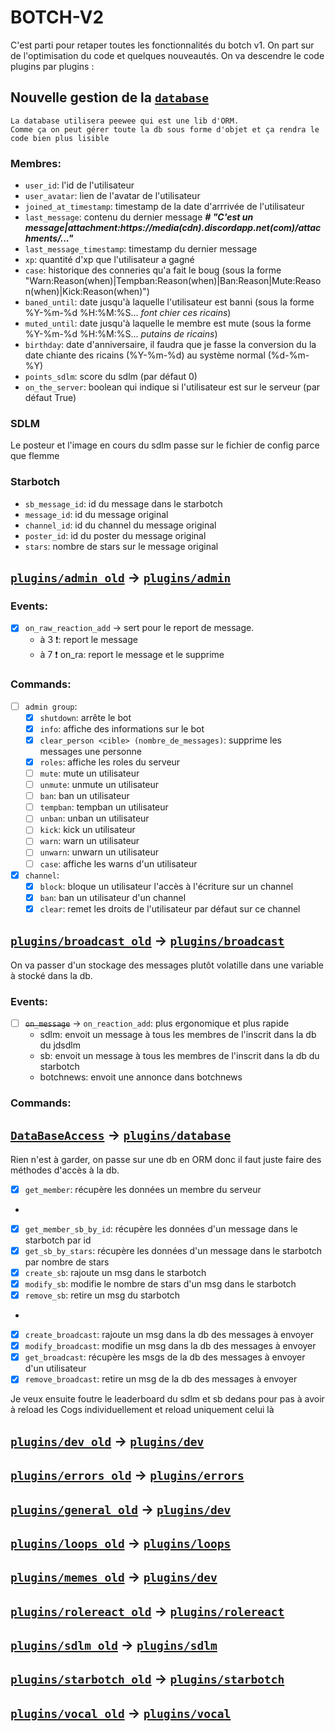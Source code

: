 # BOTCH-V2
C'est parti pour retaper toutes les fonctionnalités du botch v1.
On part sur de l'optimisation du code et quelques nouveautés.
On va descendre le code plugins par plugins :

## Nouvelle gestion de la [`database`](plugins/database.py)
    La database utilisera peewee qui est une lib d'ORM.
    Comme ça on peut gérer toute la db sous forme d'objet et ça rendra le code bien plus lisible
### Membres:
- `user_id`: l'id de l'utilisateur
- `user_avatar`: lien de l'avatar de l'utilisateur
- `joined_at_timestamp`: timestamp de la date d'arrrivée de l'utilisateur
- `last_message`: contenu du dernier message  ***# "C'est un message|attachment:https://media(cdn).discordapp.net(com)/attachments/..."***
- `last_message_timestamp`: timestamp du dernier message
- `xp`: quantité d'xp que l'utilisateur a gagné
- `case`: historique des conneries qu'a fait le boug (sous la forme "Warn:Reason(when)|Tempban:Reason(when)|Ban:Reason|Mute:Reason(when)|Kick:Reason(when)")
- `baned_until`: date jusqu'à laquelle l'utilisateur est banni (sous la forme %Y-%m-%d %H:%M:%S... *font chier ces ricains*)
- `muted_until`: date jusqu'à laquelle le membre est mute (sous la forme %Y-%m-%d %H:%M:%S... *putains de ricains*)
- `birthday`: date d'anniversaire, il faudra que je fasse la conversion du la date chiante des ricains (%Y-%m-%d) au système normal (%d-%m-%Y)
- `points_sdlm`: score du sdlm (par défaut 0)
- `on_the_server`: boolean qui indique si l'utilisateur est sur le serveur (par défaut True)

### SDLM
Le posteur et l'image en cours du sdlm passe sur le fichier de config parce que flemme

### Starbotch
- `sb_message_id`: id du message dans le starbotch
- `message_id`: id du message original
- `channel_id`: id du channel du message original
- `poster_id`: id du poster du message original
- `stars`: nombre de stars sur le message original

## [`plugins/admin_old`](plugins/admin_old.py) -> [`plugins/admin`](plugins/admin.py)
### Events:
- [x] `on_raw_reaction_add` -> sert pour le report de message.
    - à 3 ❗️: report le message
    - à 7 ❗️ on_ra: report le message et le supprime
### Commands:
- [ ] `admin group`:
  - [x] `shutdown`: arrête le bot
  - [x] `info`: affiche des informations sur le bot
  - [x] `clear_person <cible> (nombre_de_messages)`: supprime les messages une personne
  - [X] `roles`: affiche les roles du serveur
  - [ ] `mute`: mute un utilisateur
  - [ ] `unmute`: unmute un utilisateur
  - [ ] `ban`: ban un utilisateur
  - [ ] `tempban`: tempban un utilisateur
  - [ ] `unban`: unban un utilisateur
  - [ ] `kick`: kick un utilisateur
  - [ ] `warn`: warn un utilisateur
  - [ ] `unwarn`: unwarn un utilisateur
  - [ ] `case`: affiche les warns d'un utilisateur

- [x] `channel`:
  - [x] `block`: bloque un utilisateur l'accès à l'écriture sur un channel
  - [x] `ban`: ban un utilisateur d'un channel
  - [x] `clear`: remet les droits de l'utilisateur par défaut sur ce channel

## [`plugins/broadcast_old`](plugins/broadcast_old.py) -> [`plugins/broadcast`](plugins/broadcast.py)
On va passer d'un stockage des messages plutôt volatille dans une variable à stocké dans la db.
### Events:
- [ ] ~~`on_message`~~ -> `on_reaction_add`: plus ergonomique et plus rapide
    - sdlm: envoit un message à tous les membres de l'inscrit dans la db du jdsdlm
    - sb: envoit un message à tous les membres de l'inscrit dans la db du starbotch
    - botchnews: envoit une annonce dans botchnews

### Commands:
## [`DataBaseAccess`](DataBaseAccess.py) -> [`plugins/database`](plugins/database.py)
Rien n'est à garder, on passe sur une db en ORM donc il faut juste faire des méthodes d'accès à la db.
- [x] `get_member`: récupère les données un membre du serveur
- 
- [x] `get_member_sb_by_id`: récupère les données d'un message dans le starbotch par id
- [x] `get_sb_by_stars`: récupère les données d'un message dans le starbotch par nombre de stars
- [x] `create_sb`: rajoute un msg dans le starbotch
- [x] `modify_sb`: modifie le nombre de stars d'un msg dans le starbotch
- [x] `remove_sb`: retire un msg du starbotch
- 
- [x] `create_broadcast`: rajoute un msg dans la db des messages à envoyer
- [x] `modify_broadcast`: modifie un msg dans la db des messages à envoyer
- [x] `get_broadcast`: récupère les msgs de la db des messages à envoyer d'un utilisateur
- [x] `remove_broadcast`: retire un msg de la db des messages à envoyer
<p>Je veux ensuite foutre le leaderboard du sdlm et sb dedans pour pas à avoir à reload les Cogs individuellement et
reload uniquement celui là</p>

## [`plugins/dev_old`](plugins/dev_old.py) -> [`plugins/dev`](plugins/broadcast.py)
## [`plugins/errors_old`](plugins/errors_old.py) -> [`plugins/errors`](plugins/errors.py)
## [`plugins/general_old`](plugins/general_old.py) -> [`plugins/dev`](plugins/general.py)
## [`plugins/loops_old`](plugins/loops_old.py) -> [`plugins/loops`](plugins/loops.py)
## [`plugins/memes_old`](plugins/memes_old.py) -> [`plugins/dev`](plugins/memes.py)
## [`plugins/rolereact_old`](plugins/rolereact_old.py) -> [`plugins/rolereact`](plugins/rolereact.py)
## [`plugins/sdlm_old`](plugins/sdlm_old.py) -> [`plugins/sdlm`](plugins/sdlm_old.py)
## [`plugins/starbotch_old`](plugins/starbotch_old.py) -> [`plugins/starbotch`](plugins/starbotch.py)
## [`plugins/vocal_old`](plugins/vocal_old.py) -> [`plugins/vocal`](plugins/vocal.py)
